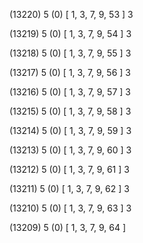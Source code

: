 (13220) 5 (0) [ 1, 3, 7, 9, 53 ] 3 


(13219) 5 (0) [ 1, 3, 7, 9, 54 ] 3 


(13218) 5 (0) [ 1, 3, 7, 9, 55 ] 3 


(13217) 5 (0) [ 1, 3, 7, 9, 56 ] 3 


(13216) 5 (0) [ 1, 3, 7, 9, 57 ] 3 


(13215) 5 (0) [ 1, 3, 7, 9, 58 ] 3 


(13214) 5 (0) [ 1, 3, 7, 9, 59 ] 3 


(13213) 5 (0) [ 1, 3, 7, 9, 60 ] 3 


(13212) 5 (0) [ 1, 3, 7, 9, 61 ] 3 


(13211) 5 (0) [ 1, 3, 7, 9, 62 ] 3 


(13210) 5 (0) [ 1, 3, 7, 9, 63 ] 3 


(13209) 5 (0) [ 1, 3, 7, 9, 64 ]  

